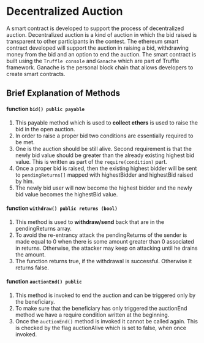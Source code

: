 # Decentralized Auction
A smart contract is developed to support the process of decentralized auction. Decentralized auction is a kind of auction in which
the bid raised is transparent to other participants in the contest. The ethereum smart contract developed will support
the auction in raising a bid, withdrawing money from the bid and an option to end the auction. The smart contract is
built using the ```Truffle console``` and ```Ganache``` which are part of Truffle framework. Ganache is the personal block chain
that allows developers to create smart contracts.


## Brief Explanation of Methods

#### function `bid() public payable`

1. This payable method which is used to **collect ethers** is used to raise the bid in the open auction.
2. In order to raise a proper bid two conditions are essentially required to be met.
3. One is the auction should be still alive. Second requirement is that the newly bid value should be greater than
the already existing highest bid value. This is written as part of the `require(condition)` part.
4. Once a proper bid is raised, then the existing highest bidder will be sent to `pendingReturns[]` mapped with
highestBidder and highestBid raised by him.
5. The newly bid user will now become the highest bidder and the newly bid value becomes the highestBid
value.

#### function `withdraw() public returns (bool)`

1. This method is used to **withdraw/send** back that are in the pendingReturns array.
2. To avoid the re-entrancy attack the pendingReturns of the sender is made equal to 0 when there is some
amount greater than 0 associated in returns. Otherwise, the attacker may keep on attacking until he drains
the amount.
3. The function returns true, if the withdrawal is successful. Otherwise it returns false.

#### function `auctionEnd() public`

1. This method is invoked to end the auction and can be triggered only by the beneficiary.
2. To make sure that the beneficiary has only triggered the auctionEnd method we have a require condition
written at the beginning.
3. Once the  `auctionEnd()` method is invoked it cannot be called again. This is checked by the flag auctionAlive
which is set to false, when once invoked.
